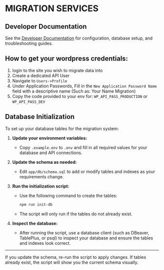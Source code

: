 # MIGRATION SERVICES

## Developer Documentation

See the [Developer Documentation](./docs/index.md) for configuration, database setup, and troubleshooting guides.

## How to get your wordpress credentials:
 1. login to the site you wish to migrate data into
 2. Create a dedicated API User
 3. Navigate to `Users->Profile`
 4. Under Application Passwords, Fill in the `New Application Password Name` field with a descriptive name (Such as: Your Name Migration)
 5. Copy the code provided to your env for: `WP_API_PASS_PRODUCTION` or `WP_API_PASS_DEV`

## Database Initialization

To set up your database tables for the migration system:

1. **Update your environment variables:**
   - Copy `.example.env` to `.env` and fill in all required values for your database and API connections.

2. **Update the schema as needed:**
   - Edit `app/db/schema.sql` to add or modify tables and indexes as your requirements change.

3. **Run the initialization script:**
   - Use the following command to create the tables:
     ```sh
     npm run init-db
     ```
   - The script will only run if the tables do not already exist.

4. **Inspect the database:**
   - After running the script, use a database client (such as DBeaver, TablePlus, or psql) to inspect your database and ensure the tables and indexes look correct.

---

If you update the schema, re-run the script to apply changes. If tables already exist, the script will show you the current schema visually.
